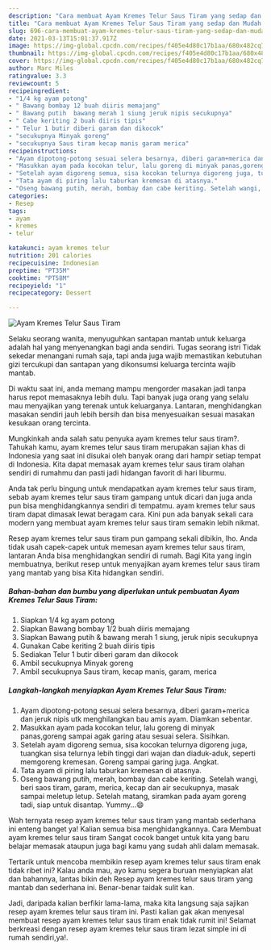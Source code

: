 ```yaml
---
description: "Cara membuat Ayam Kremes Telur Saus Tiram yang sedap dan Mudah Dibuat"
title: "Cara membuat Ayam Kremes Telur Saus Tiram yang sedap dan Mudah Dibuat"
slug: 696-cara-membuat-ayam-kremes-telur-saus-tiram-yang-sedap-dan-mudah-dibuat
date: 2021-03-13T15:01:37.917Z
image: https://img-global.cpcdn.com/recipes/f405e4d80c17b1aa/680x482cq70/ayam-kremes-telur-saus-tiram-foto-resep-utama.jpg
thumbnail: https://img-global.cpcdn.com/recipes/f405e4d80c17b1aa/680x482cq70/ayam-kremes-telur-saus-tiram-foto-resep-utama.jpg
cover: https://img-global.cpcdn.com/recipes/f405e4d80c17b1aa/680x482cq70/ayam-kremes-telur-saus-tiram-foto-resep-utama.jpg
author: Marc Miles
ratingvalue: 3.3
reviewcount: 5
recipeingredient:
- "1/4 kg ayam potong"
- " Bawang bombay 12 buah diiris memajang"
- " Bawang putih  bawang merah 1 siung jeruk nipis secukupnya"
- " Cabe keriting 2 buah diiris tipis"
- " Telur 1 butir diberi garam dan dikocok"
- "secukupnya Minyak goreng"
- "secukupnya Saus tiram kecap manis garam merica"
recipeinstructions:
- "Ayam dipotong-potong sesuai selera besarnya, diberi garam+merica dan jeruk nipis utk menghilangkan bau amis ayam. Diamkan sebentar."
- "Masukkan ayam pada kocokan telur, lalu goreng di minyak panas,goreng sampai agak garing atau sesuai selera. Sisihkan."
- "Setelah ayam digoreng semua, sisa kocokan telurnya digoreng juga, tuangkan sisa telurnya lebih tinggi dari wajan dan diaduk-aduk, seperti memgoreng kremesan. Goreng sampai garing juga. Angkat."
- "Tata ayam di piring lalu taburkan kremesan di atasnya."
- "Oseng bawang putih, merah, bombay dan cabe keriting. Setelah wangi, beri saos tiram, garam, merica, kecap dan air secukupnya, masak sampai meletup letup. Setelah matang, siramkan pada ayam goreng tadi, siap untuk disantap. Yummy...😄"
categories:
- Resep
tags:
- ayam
- kremes
- telur

katakunci: ayam kremes telur 
nutrition: 201 calories
recipecuisine: Indonesian
preptime: "PT35M"
cooktime: "PT58M"
recipeyield: "1"
recipecategory: Dessert

---
```



![Ayam Kremes Telur Saus Tiram](https://img-global.cpcdn.com/recipes/f405e4d80c17b1aa/680x482cq70/ayam-kremes-telur-saus-tiram-foto-resep-utama.jpg)

Selaku seorang wanita, menyuguhkan santapan mantab untuk keluarga adalah hal yang menyenangkan bagi anda sendiri. Tugas seorang istri Tidak sekedar menangani rumah saja, tapi anda juga wajib memastikan kebutuhan gizi tercukupi dan santapan yang dikonsumsi keluarga tercinta wajib mantab.

Di waktu  saat ini, anda memang mampu mengorder masakan jadi tanpa harus repot memasaknya lebih dulu. Tapi banyak juga orang yang selalu mau menyajikan yang terenak untuk keluarganya. Lantaran, menghidangkan masakan sendiri jauh lebih bersih dan bisa menyesuaikan sesuai masakan kesukaan orang tercinta. 



Mungkinkah anda salah satu penyuka ayam kremes telur saus tiram?. Tahukah kamu, ayam kremes telur saus tiram merupakan sajian khas di Indonesia yang saat ini disukai oleh banyak orang dari hampir setiap tempat di Indonesia. Kita dapat memasak ayam kremes telur saus tiram olahan sendiri di rumahmu dan pasti jadi hidangan favorit di hari liburmu.

Anda tak perlu bingung untuk mendapatkan ayam kremes telur saus tiram, sebab ayam kremes telur saus tiram gampang untuk dicari dan juga anda pun bisa menghidangkannya sendiri di tempatmu. ayam kremes telur saus tiram dapat dimasak lewat beragam cara. Kini pun ada banyak sekali cara modern yang membuat ayam kremes telur saus tiram semakin lebih nikmat.

Resep ayam kremes telur saus tiram pun gampang sekali dibikin, lho. Anda tidak usah capek-capek untuk memesan ayam kremes telur saus tiram, lantaran Anda bisa menghidangkan sendiri di rumah. Bagi Kita yang ingin membuatnya, berikut resep untuk menyajikan ayam kremes telur saus tiram yang mantab yang bisa Kita hidangkan sendiri.

<!--inarticleads1-->

##### Bahan-bahan dan bumbu yang diperlukan untuk pembuatan Ayam Kremes Telur Saus Tiram:

1. Siapkan 1/4 kg ayam potong
1. Siapkan  Bawang bombay 1/2 buah diiris memajang
1. Siapkan  Bawang putih &amp; bawang merah 1 siung, jeruk nipis secukupnya
1. Gunakan  Cabe keriting 2 buah diiris tipis
1. Sediakan  Telur 1 butir diberi garam dan dikocok
1. Ambil secukupnya Minyak goreng
1. Ambil secukupnya Saus tiram, kecap manis, garam, merica




<!--inarticleads2-->

##### Langkah-langkah menyiapkan Ayam Kremes Telur Saus Tiram:

1. Ayam dipotong-potong sesuai selera besarnya, diberi garam+merica dan jeruk nipis utk menghilangkan bau amis ayam. Diamkan sebentar.
1. Masukkan ayam pada kocokan telur, lalu goreng di minyak panas,goreng sampai agak garing atau sesuai selera. Sisihkan.
1. Setelah ayam digoreng semua, sisa kocokan telurnya digoreng juga, tuangkan sisa telurnya lebih tinggi dari wajan dan diaduk-aduk, seperti memgoreng kremesan. Goreng sampai garing juga. Angkat.
1. Tata ayam di piring lalu taburkan kremesan di atasnya.
1. Oseng bawang putih, merah, bombay dan cabe keriting. Setelah wangi, beri saos tiram, garam, merica, kecap dan air secukupnya, masak sampai meletup letup. Setelah matang, siramkan pada ayam goreng tadi, siap untuk disantap. Yummy...😄




Wah ternyata resep ayam kremes telur saus tiram yang mantab sederhana ini enteng banget ya! Kalian semua bisa menghidangkannya. Cara Membuat ayam kremes telur saus tiram Sangat cocok banget untuk kita yang baru belajar memasak ataupun juga bagi kamu yang sudah ahli dalam memasak.

Tertarik untuk mencoba membikin resep ayam kremes telur saus tiram enak tidak ribet ini? Kalau anda mau, ayo kamu segera buruan menyiapkan alat dan bahannya, lantas bikin deh Resep ayam kremes telur saus tiram yang mantab dan sederhana ini. Benar-benar taidak sulit kan. 

Jadi, daripada kalian berfikir lama-lama, maka kita langsung saja sajikan resep ayam kremes telur saus tiram ini. Pasti kalian gak akan menyesal membuat resep ayam kremes telur saus tiram enak tidak rumit ini! Selamat berkreasi dengan resep ayam kremes telur saus tiram lezat simple ini di rumah sendiri,ya!.

